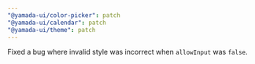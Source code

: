 ```yaml
---
"@yamada-ui/color-picker": patch
"@yamada-ui/calendar": patch
"@yamada-ui/theme": patch
---
```


Fixed a bug where invalid style was incorrect when `allowInput` was `false`.
